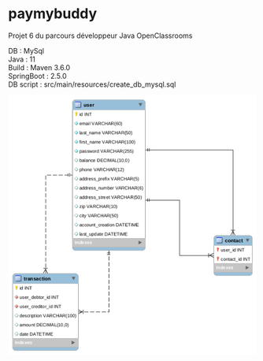 # paymybuddy
Projet 6 du parcours développeur Java OpenClassrooms



DB : MySql <br>
Java : 11 <br>
Build : Maven 3.6.0 <br>
SpringBoot : 2.5.0 <br>
DB script : src/main/resources/create_db_mysql.sql <br>

![modèle physique de donné pour la bdd](db_model.png)





